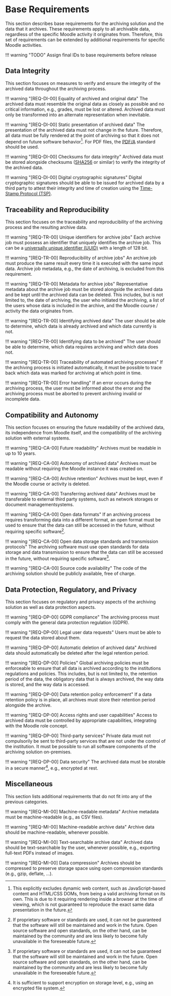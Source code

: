 # Base Requirements

This section describes base requirements for the archiving solution and the data that it archives. These requirements
apply to all archivable data, regardless of the specific Moodle activity it originates from. Therefore, this set of
requirements can be extended by additional requirements for specific Moodle activities.

!!! warning "TODO"
    Assign final IDs to base requirements before release

## Data Integrity

This section focuses on measures to verify and ensure the integrity of the archived data throughout the archiving
process.

!!! warning "[REQ-DI-00] Equality of archived and original data"
    The archived data must resemble the original data as closely as possible and no critical information, e.g., grades,
    must be lost or altered. Archived data must only be transformed into an alternate representation when inevitable.

!!! warning "[REQ-DI-00] Static presentation of archived data"
    The presentation of the archived data must not change in the future. Therefore, all data must be fully rendered at
    the point of archiving so that it does not depend on future software behavior[^1]. For PDF files,
    the [PDF/A](https://en.wikipedia.org/wiki/PDF/A) standard should be used.

!!! warning "[REQ-DI-00] Checksums for data integrity"
    Archived data must be stored alongside checksums ([SHA256](https://en.wikipedia.org/wiki/SHA-2) or similar) to
    verify the integrity of the archived data.

!!! warning "[REQ-DI-00] Digital cryptographic signatures"
    Digital cryptographic signatures should be able to be issued for archived data by a third party to attest their
    integrity and time of creation using the [Time-Stamp Protocol (TSP)](https://datatracker.ietf.org/doc/html/rfc3161).

[^1]: This explicitly excludes dynamic web content, such as JavaScript-based content and HTML/CSS DOMs, from being a
valid archiving format on its own. This is due to it requiring rendering inside a browser at the time of viewing, which
is not guaranteed to reproduce the exact same data presentation in the future.


## Traceability and Reproducibility

This section focuses on the traceability and reproducibility of the archiving process and the resulting archive data.

!!! warning "[REQ-TR-00] Unique identifiers for archive jobs"
    Each archive job must possess an identifier that uniquely identifies the archive job. This can be a
    [universally unique identifier (UUID)](https://pubs.opengroup.org/onlinepubs/9629399/apdxa.htm) with a length of 128
    bit.

!!! warning "[REQ-TR-00] Reproducibility of archive jobs"
    An archive job must produce the same result every time it is executed with the same input data. Archive job metadata,
    e.g., the date of archiving, is excluded from this requirement.

!!! warning "[REQ-TR-00] Metadata for archive jobs"
    Representative metadata about the archive job must be stored alongside the archived data and be kept until the
    archived data can be deleted. This includes, but is not limited to, the date of archiving, the user who initiated
    the archiving, a list of the users whose data is included in the archive, and the Moodle course / activity the data
    originates from.

!!! warning "[REQ-TR-00] Identifying archived data"
    The user should be able to determine, which data is already archived and which data currently is not.

!!! warning "[REQ-TR-00] Identifying data to be archived"
    The user should be able to determine, which data requires archiving and which data does not.

!!! warning "[REQ-TR-00] Traceability of automated archiving processes"
    If the archiving process is initiated automatically, it must be possible to trace back which data was marked for
    archiving at which point in time.

!!! warning "[REQ-TR-00] Error handling"
    If an error occurs during the archiving process, the user must be informed about the error and the archiving process
    must be aborted to prevent archiving invalid or incomplete data.


## Compatibility and Autonomy

This section focuses on ensuring the future readability of the archived data, its independence from Moodle itself, and 
the compatibility of the archiving solution with external systems.

!!! warning "[REQ-CA-00] Future readability"
    Archives must be readable in up to 10 years.

!!! warning "[REQ-CA-00] Autonomy of archived data"
    Archives must be readable without requiring the Moodle instance it was created on.

!!! warning "[REQ-CA-00] Archive retention"
    Archives must be kept, even if the Moodle course or activity is deleted.

!!! warning "[REQ-CA-00] Transferring archived data"
    Archives must be transferable to external third party systems, such as network storages or document managementsystems.

!!! warning "[REQ-CA-00] Open data formats"
    If an archiving process requires transforming data into a different format, an open format must be used to ensure that
    the data can still be accessed in the future, without requiring specific software[^2].

!!! warning "[REQ-CA-00] Open data storage standards and transmission protocols"
    The archiving software must use open standards for data storage and data transmission to ensure that the data can
    still be accessed in the future, without requiring specific software[^2].

!!! warning "[REQ-CA-00] Source code availability"
    The code of the archiving solution should be publicly available, free of charge.


[^2]: If proprietary software or standards are used, it can not be guaranteed that the software will still be maintained
and work in the future. Open source software and open standards, on the other hand, can be maintained by the community
and are less likely to become fully unavailable in the foreseeable future.


## Data Protection, Regulatory, and Privacy

This section focuses on regulatory and privacy aspects of the archiving solution as well as data protection aspects.

!!! warning "[REQ-DP-00] GDPR compliance"
    The archiving process must comply with the general data protection regulation (GDPR).

!!! warning "[REQ-DP-00] Legal user data requests"
    Users must be able to request the data stored about them.

!!! warning "[REQ-DP-00] Automatic deletion of archived data"
    Archived data should automatically be deleted after the legal retention period.

!!! warning "[REQ-DP-00] Policies"
    Global archiving policies must be enforceable to ensure that all data is archived according to the institutions 
    regulations and policies. This includes, but is not limited to, the retention period of the data, the obligatory
    data that is always archived, the way data is stored, and the way data is accessed.

!!! warning "[REQ-DP-00] Data retention policy enforcement"
    If a data retention policy is in place, all archives must store their retention period alongside the archive.

!!! warning "[REQ-DP-00] Access rights and user capabilities"
    Access to archived data must be controlled by appropriate capabilities, integrating with the Moodle role concept.

!!! warning "[REQ-DP-00] Third-party services"
    Private data must not compulsorily be sent to third-party services that are not under the control of the
    institution. It must be possible to run all software components of the archiving solution on-premises.

!!! warning "[REQ-DP-00] Data security"
    The archived data must be storable in a secure manner[^3], e.g., encrypted at rest.

[^3]: It is sufficient to support encryption on storage level, e.g., using an encrypted file system.


## Miscellaneous

This section lists additional requirements that do not fit into any of the previous categories.

!!! warning "[REQ-MI-00] Machine-readable metadata"
    Archive metadata must be machine-readable (e.g., as CSV files).

!!! warning "[REQ-MI-00] Machine-readable archive data"
    Archive data should be machine-readable, whenever possible.

!!! warning "[REQ-MI-00] Text-searchable archive data"
    Archived data should be text-searchable by the user, whenever possible, e.g., exporting full-text PDFs instead of
    images.

!!! warning "[REQ-MI-00] Data compression"
    Archives should be compressed to preserve storage space using open compression standards (e.g., gzip, deflate, ...).
